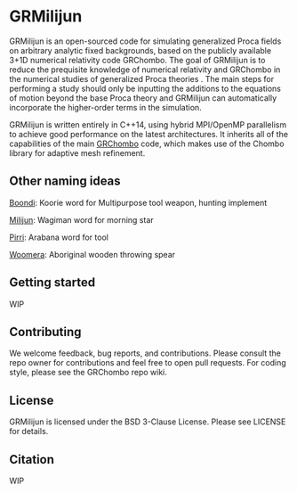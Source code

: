 # GRMilijun

GRMilijun is an open-sourced code for simulating generalized Proca fields on arbitrary analytic fixed backgrounds, based on the publicly available 3+1D numerical relativity code GRChombo. The goal of GRMilijun is to reduce the prequisite knowledge of numerical relativity and GRChombo in the numerical studies of generalized Proca theories . The main steps for performing a study should only be inputting the additions to the equations of motion beyond the base Proca theory and GRMilijun can automatically incorporate the higher-order terms in the simulation.



GRMilijun is written entirely in C++14, using hybrid MPI/OpenMP 
parallelism to achieve good performance on the latest architectures.
It inherits all of the capabilities of the main [GRChombo](https://github.com/GRChombo/GRChombo) 
code, which makes use of the Chombo library for adaptive mesh refinement.

## Other naming ideas

[Boondi](https://drive.google.com/file/d/1fTf8XjkJ62fGTQJdoImrA8178-2kyxeG/view): Koorie word for Multipurpose tool weapon, hunting implement

[Milijun](https://aphasialab.org/wagiman/dict/dict.html): Wagiman word for morning star 

[Pirri](https://australianwords.au/advanced-search/): Arabana word for tool

[Woomera](https://en.wikipedia.org/wiki/Woomera_(spear-thrower)): Aboriginal wooden throwing spear

## Getting started
WIP

## Contributing
We welcome feedback, bug reports, and contributions. Please consult the repo owner for contributions and feel free to open pull requests. For coding style, please see the GRChombo repo wiki.

## License
GRMilijun is licensed under the BSD 3-Clause License. Please see LICENSE for details.

## Citation
WIP